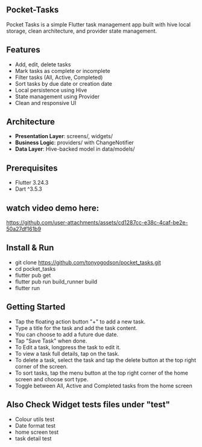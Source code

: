 ## Pocket-Tasks
Pocket Tasks is a simple Flutter task management app built with hive local storage, clean architecture, and provider state management.
## Features
- Add, edit, delete tasks
- Mark tasks as complete or incomplete
- Filter tasks (All, Active, Completed)
- Sort tasks by due date or creation date
- Local persistence using Hive
- State management using Provider
- Clean and responsive UI

## Architecture
- **Presentation Layer**: screens/, widgets/
- **Business Logic**: providers/ with ChangeNotifier
- **Data Layer**: Hive-backed model in data/models/

## Prerequisites
- Flutter 3.24.3
- Dart ^3.5.3

## watch video demo here:
https://github.com/user-attachments/assets/cd1287cc-e38c-4caf-be2e-50a27df161b9

## Install & Run
- git clone https://github.com/tonyogodson/pocket_tasks.git
- cd pocket_tasks
- flutter pub get
- flutter pub run build_runner build
- flutter run

## Getting Started
- Tap the floating action button "+" to add a new task.
- Type a title for the task and add the task content.
- You can choose to add a future due date.
- Tap "Save Task" when done.
- To Edit a task, longpress the task to edit it.
- To view a task full details, tap on the task.
- To delete a task, select the task and tap the delete button at the top right corner of the screen.
- To sort tasks, tap the menu button at the top right corner of the home screen and choose sort type.
- Toggle between All, Active and Completed tasks from the home screen

## Also Check Widget tests files under "test"
- Colour utils test
- Date format test
- home screen test
- task detail test
